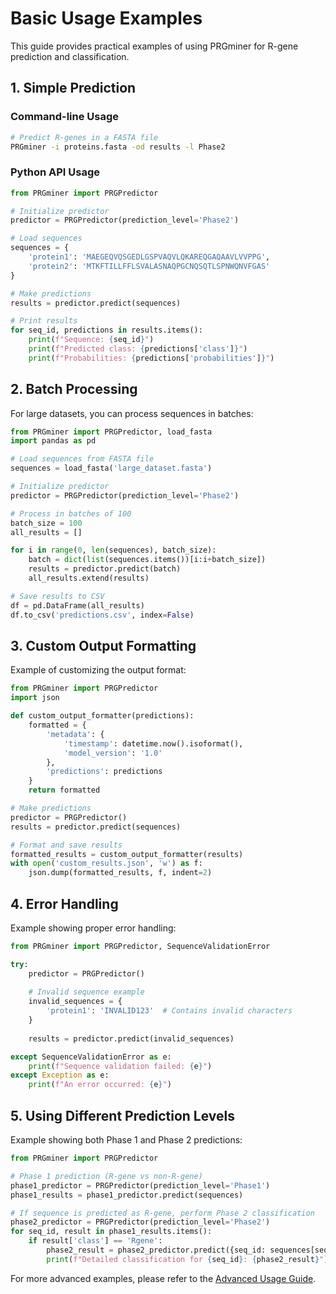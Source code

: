 # Basic Usage Examples

This guide provides practical examples of using PRGminer for R-gene prediction and classification.

## 1. Simple Prediction

### Command-line Usage

```bash
# Predict R-genes in a FASTA file
PRGminer -i proteins.fasta -od results -l Phase2
```

### Python API Usage

```python
from PRGminer import PRGPredictor

# Initialize predictor
predictor = PRGPredictor(prediction_level='Phase2')

# Load sequences
sequences = {
    'protein1': 'MAEGEQVQSGEDLGSPVAQVLQKAREQGAQAAVLVVPPG',
    'protein2': 'MTKFTILLFFLSVALASNAQPGCNQSQTLSPNWQNVFGAS'
}

# Make predictions
results = predictor.predict(sequences)

# Print results
for seq_id, predictions in results.items():
    print(f"Sequence: {seq_id}")
    print(f"Predicted class: {predictions['class']}")
    print(f"Probabilities: {predictions['probabilities']}")
```

## 2. Batch Processing

For large datasets, you can process sequences in batches:

```python
from PRGminer import PRGPredictor, load_fasta
import pandas as pd

# Load sequences from FASTA file
sequences = load_fasta('large_dataset.fasta')

# Initialize predictor
predictor = PRGPredictor(prediction_level='Phase2')

# Process in batches of 100
batch_size = 100
all_results = []

for i in range(0, len(sequences), batch_size):
    batch = dict(list(sequences.items())[i:i+batch_size])
    results = predictor.predict(batch)
    all_results.extend(results)

# Save results to CSV
df = pd.DataFrame(all_results)
df.to_csv('predictions.csv', index=False)
```

## 3. Custom Output Formatting

Example of customizing the output format:

```python
from PRGminer import PRGPredictor
import json

def custom_output_formatter(predictions):
    formatted = {
        'metadata': {
            'timestamp': datetime.now().isoformat(),
            'model_version': '1.0'
        },
        'predictions': predictions
    }
    return formatted

# Make predictions
predictor = PRGPredictor()
results = predictor.predict(sequences)

# Format and save results
formatted_results = custom_output_formatter(results)
with open('custom_results.json', 'w') as f:
    json.dump(formatted_results, f, indent=2)
```

## 4. Error Handling

Example showing proper error handling:

```python
from PRGminer import PRGPredictor, SequenceValidationError

try:
    predictor = PRGPredictor()
    
    # Invalid sequence example
    invalid_sequences = {
        'protein1': 'INVALID123'  # Contains invalid characters
    }
    
    results = predictor.predict(invalid_sequences)

except SequenceValidationError as e:
    print(f"Sequence validation failed: {e}")
except Exception as e:
    print(f"An error occurred: {e}")
```

## 5. Using Different Prediction Levels

Example showing both Phase 1 and Phase 2 predictions:

```python
from PRGminer import PRGPredictor

# Phase 1 prediction (R-gene vs non-R-gene)
phase1_predictor = PRGPredictor(prediction_level='Phase1')
phase1_results = phase1_predictor.predict(sequences)

# If sequence is predicted as R-gene, perform Phase 2 classification
phase2_predictor = PRGPredictor(prediction_level='Phase2')
for seq_id, result in phase1_results.items():
    if result['class'] == 'Rgene':
        phase2_result = phase2_predictor.predict({seq_id: sequences[seq_id]})
        print(f"Detailed classification for {seq_id}: {phase2_result}")
```

For more advanced examples, please refer to the [Advanced Usage Guide](advanced_usage.md). 